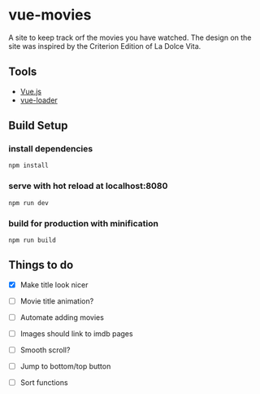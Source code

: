 # vue-movies

A site to keep track orf the movies you have watched. The design on the site was inspired by the Criterion Edition of La Dolce Vita. 

## Tools

- [Vue.js](https://vuejs.org/)
- [vue-loader](http://vue-loader.vuejs.org/en/)

## Build Setup

### install dependencies
`npm install`

### serve with hot reload at localhost:8080
`npm run dev`

### build for production with minification
`npm run build`

## Things to do

- [x] Make title look nicer
- [ ] Movie title animation?
- [ ] Automate adding movies
- [ ] Images should link to imdb pages
- [ ] Smooth scroll?
- [ ] Jump to bottom/top button
- [ ] Sort functions

